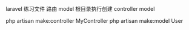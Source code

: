 laravel 练习文件
路由
model
根目录执行创建 controller model

php artisan make:controller MyController
php artisan make:model User

